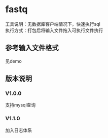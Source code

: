 # fastq
工具说明：无数据库客户端情况下，快速执行sql  
执行方式：打包后将输入文件拖入可执行文件执行

## 参考输入文件格式  
见demo

## 版本说明
### V1.0.0
支持mysql查询
### V1.1.0
加入日志体系
